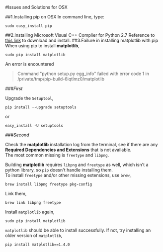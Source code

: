 #Issues and Solutions for OSX

##1.Installing pip on OSX
  In command line, type:
  ```
  sudo easy_install pip
  ```
##2.Installing Microsoft Visual C++ Complier for Python 2.7
  Reference to [this link](https://www.microsoft.com/en-us/download/details.aspx?id=44266) to download and install.
##3.Failure in installing matplotlib with pip
  When using pip to install **matplotlib**,
  ```
  sudo pip install matplotlib
  ```
  An error is encountered
  >Command "python setup.py egg_info" failed with error code 1 in /private/tmp/pip-build-6iqtlmz0/matplotlib  
  
###_First_  

  Upgrade the `Setuptool`,
  ```
  pip install --upgrade setuptools
  ```
  or
  ```
  easy_install -U setuptools
  ```
  
###_Second_

  Check the **matplotlib** installation log from the terminal, see if there are any **Required Dependencies and Extensions** that is not available.  
  The most common missing is `freetype` and `libpng`.  
  
  Building **matplotlib** requires `libpng` and `freetype` as well, which isn't a python library, so `pip` doesn't handle installing them.  
  To install `freetype` and/or other missing extensions, use `brew`,
  ```
  brew install libpng freetype pkg-config
  ```
  Link them,
  ```
  brew link libpng freetype
  ```
  Install `matplotlib` again,
  ```
  sudo pip install matplotlib
  ```
  `matplotlib` should be able to install successfully. If not, try installing an older version of `matplotlib`,
  ```
  pip install matplotlib==1.4.0
  ```
